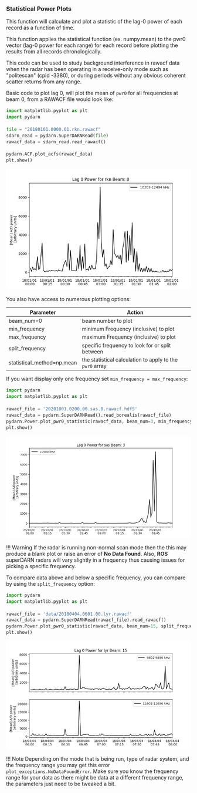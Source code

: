 <!--Copyright (C) SuerDARN Canada, University of Saskatchewan 
Author(s): Marina Schmidt 
Modifications:

Disclaimer:
pyDARN is under the LGPL v3 license found in the root directory LICENSE.md 
Everyone is permitted to copy and distribute verbatim copies of this license 
document, but changing it is not allowed.

This version of the GNU Lesser General Public License incorporates the terms
and conditions of version 3 of the GNU General Public License, supplemented by
the additional permissions listed below.
-->


### Statistical Power Plots

This function will calculate and plot a statistic of the lag-0 power of each record as a function of time.

This function applies the statistical function (ex. numpy.mean) to the pwr0 vector (lag-0 power for each range) for each record
before plotting the results from all records chronologically.

This code can be used to study background interference in rawacf data
when the radar has been operating in a receive-only mode such as
"politescan" (cpid -3380), or during periods without any obvious
coherent scatter returns from any range.

Basic code to plot lag 0, will plot the mean of `pwr0` for all frequencies at beam 0, from a RAWACF file would look like:
```python
import matplotlib.pyplot as plt
import pydarn

file = "20180101.0000.01.rkn.rawacf"
sdarn_read = pydarn.SuperDARNRead(file)
rawacf_data = sdarn_read.read_rawacf()

pydarn.ACF.plot_acfs(rawacf_data)
plt.show()
```  

![](../imgs/power_plot1.png)

You also have access to numerous plotting options:


| Parameter                  | Action                                                   |
| -------------------------- | -------------------------------------------------------- |
| beam_num=0                 | beam number to plot                                      |
| min_frequency              | minimum Frequency (inclusive) to plot                    |
| max_frequency              | maximum Frequency (inclusive) to plot                    |
| split_frequency            | specific frequency to look for or split between          |
| statistical_method=np.mean | the statistical calculation to apply to the `pwr0` array |

If you want display only one frequency set `min_frequency = max_frequency`:  

```python
import pydarn
import matplotlib.pyplot as plt 

rawacf_file = '20201001.0200.00.sas.0.rawacf.hdf5'
rawacf_data = pydarn.SuperDARNRead().read_borealis(rawacf_file)
pydarn.Power.plot_pwr0_statistic(rawacf_data, beam_num=3, min_frequency=10500, max_frequency=10500)
plt.show()
```    
![](../imgs/power_plot2.png)

!!! Warning
    If the radar is running non-normal scan mode then the this may produce a blank plot or raise an error of **No Data Found**. 
    Also, **ROS** superDARN radars will vary slightly in a frequency thus causing issues for picking a specific frequency. 


To compare data above and below a specific frequency, you can compare by using the `split_frequency` option:

``` python
import pydarn
import matplotlib.pyplot as plt 

rawacf_file = 'data/20180404.0601.00.lyr.rawacf'
rawacf_data = pydarn.SuperDARNRead(rawacf_file).read_rawacf()
pydarn.Power.plot_pwr0_statistic(rawacf_data, beam_num=15, split_frequency=11000, max_frequency=12000)
plt.show()
```

![](../imgs/power_plot3.png)

!!! Note
    Depending on the mode that is being run, type of radar system, and the frequency range you may get this error `plot_exceptions.NoDataFoundError`. Make sure you know the frequency range for your data as there might be data at a different frequency range, the parameters just need to be tweaked a bit.  
